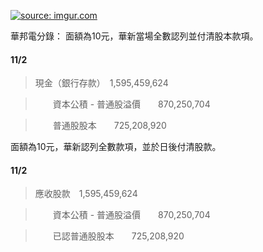 <a href="https://i.imgur.com/yix3dGV"><img src="https://i.imgur.com/yix3dGV.jpg" title="source: imgur.com" /></a>

華邦電分錄：
面額為10元，華新當場全數認列並付清股本款項。
#### 11/2
>現金（銀行存款）　1,595,459,624

>　　資本公積 - 普通股溢價　　870,250,704

>　　普通股股本　　725,208,920

面額為10元，華新認列全數款項，並於日後付清股款。
#### 11/2
>應收股款　1,595,459,624

>　　資本公積 - 普通股溢價　　870,250,704

>　　已認普通股股本　　725,208,920
